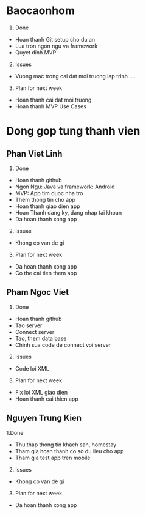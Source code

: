 # Baocaonhom

1. Done

- Hoan thanh Git setup cho du an
- Lua tron ngon ngu va framework
- Quyet dinh MVP

2. Issues

- Vuong mac trong cai dat moi truong lap trinh ....

3. Plan for next week

- Hoan thanh cai dat moi truong
- Hoan thanh MVP Use Cases

# Dong gop tung thanh vien

## Phan Viet Linh
1. Done

- Hoan thanh github
- Ngon Ngu: Java va framework: Android
- MVP: App tim duoc nha tro
- Them thong tin cho app
- Hoan thanh giao dien app
- Hoan Thanh dang ky, dang nhap tai khoan
- Da hoan thanh xong app

2. Issues

- Khong co van de gi

3. Plan for next week
- Da hoan thanh xong app
- Co the cai tien them app

## Pham Ngoc Viet
1. Done 
- Hoan thanh github
- Tao server
- Connect server
- Tao, them data base 
- Chinh sua code de connect voi server

2. Issues

- Code loi XML

3. Plan for next week
- Fix loi XML giao dien
- Hoan thanh cai thien app
## Nguyen Trung Kien
1.Done
- Thu thap thong tin khach san, homestay
- Tham gia hoan thanh co so du lieu cho app
- Tham gia test app tren mobile
2. Issues
- Khong co van de gi
3. Plan for next week
- Da hoan thanh xong app